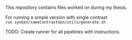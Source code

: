 This repository contains files worked on during my thesis.  

For running a simple version with single contrast  
`run synGen/sameContrastGen/utils/generate.sh`

TODO: Create runner for all pipelines with instructions.
